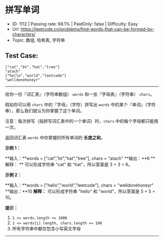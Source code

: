 # 拼写单词                                                           

* ID: 1112    | Passing rate: 68.1% | PaidOnly: false  | Difficulty: Easy 
* Url: https://leetcode.cn/problems/find-words-that-can-be-formed-by-characters/ 
* Topic: 数组, 哈希表, 字符串 

## Test Case:

```
["cat","bt","hat","tree"]
"atach"
["hello","world","leetcode"]
"welldonehoneyr"
```

---

给你一份『词汇表』（字符串数组） `words` 和一张『字母表』（字符串） `chars`。

假如你可以用 `chars` 中的『字母』（字符）拼写出 `words`
中的某个『单词』（字符串），那么我们就认为你掌握了这个单词。

注意：每次拼写（指拼写词汇表中的一个单词）时，`chars` 中的每个字母都只能用一次。

返回词汇表 `words` 中你掌握的所有单词的 **长度之和**。


**示例 1：**

**输入：**words = ["cat","bt","hat","tree"], chars = "atach"
**输出：**6
**解释： **
可以形成字符串 "cat" 和 "hat"，所以答案是 3 + 3 = 6。

**示例 2：**

**输入：**words = ["hello","world","leetcode"], chars = "welldonehoneyr"
**输出：**10
**解释：**
可以形成字符串 "hello" 和 "world"，所以答案是 5 + 5 = 10。


**提示：**

1. `1 <= words.length <= 1000`
2. `1 <= words[i].length, chars.length <= 100`
3. 所有字符串中都仅包含小写英文字母

---